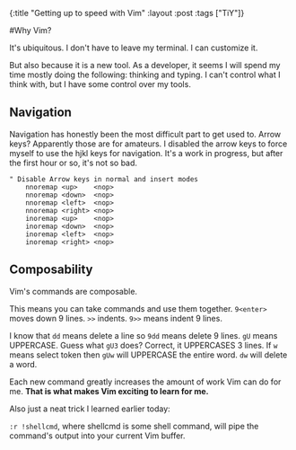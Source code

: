 {:title "Getting up to speed with Vim"
 :layout :post
 :tags ["TiY"]}

#Why Vim?

It's ubiquitous.
I don't have to leave my terminal.
I can customize it.

But also because it is a new tool.  As a developer, it seems I will spend my time mostly doing the following: thinking and typing.  I can't control what I think with, but I have some control over my tools.

## Navigation
Navigation has honestly been the most difficult part to get used to.
Arrow keys?  Apparently those are for amateurs.
I disabled the arrow keys to force myself to use the hjkl keys for navigation.  It's a work in progress, but after the first hour or so, it's not so bad.

```
" Disable Arrow keys in normal and insert modes
    nnoremap <up>    <nop>
    nnoremap <down>  <nop>
    nnoremap <left>  <nop>
    nnoremap <right> <nop>
    inoremap <up>    <nop>
    inoremap <down>  <nop>
    inoremap <left>  <nop>
    inoremap <right> <nop>
```

## Composability
Vim's commands are composable.

This means you can take commands and use them together. `9<enter>` moves down 9 lines.  `>>` indents.  `9>>` means indent 9 lines.

I know that `dd` means delete a line so `9dd` means delete 9 lines.  `gU` means UPPERCASE.  Guess what `gU3` does?  Correct, it UPPERCASES 3 lines.  If `w` means select token then `gUw` will UPPERCASE the entire word.  `dw` will delete a word.

Each new command greatly increases the amount of work Vim can do for me. __That is what makes Vim exciting to learn for me.__

Also just a neat trick I learned earlier today:

`:r !shellcmd`, where shellcmd is some shell command, will pipe the command's output into your current Vim buffer.
